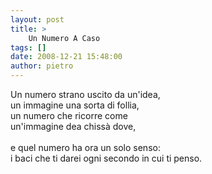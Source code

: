 ```yaml
---
layout: post
title: >
    Un Numero A Caso
tags: []
date: 2008-12-21 15:48:00
author: pietro
---
```

Un numero strano uscito da un'idea,<br/>un immagine una sorta di follia,<br/>un numero che ricorre come<br/>un'immagine dea chissà dove,<br/><br/>e quel numero ha ora un solo senso:<br/>i baci che ti darei ogni secondo in cui ti penso.

